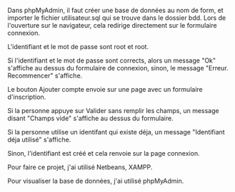 Dans phpMyAdmin, il faut créer une base de données au nom de form, et importer le fichier utilisateur.sql qui se trouve dans le dossier bdd.
Lors de l'ouverture sur le navigateur, cela redirige directement sur le formulaire connexion.

L'identifiant et le mot de passe sont root et root.

Si l'identifiant et le mot de passe sont corrects, alors un message "Ok" s'affiche au dessus du formulaire de connexion, sinon, le message "Erreur. Recommencer" s'affiche.

Le bouton Ajouter compte envoie sur une page avec un formulaire d'inscription.

Si la personne appuye sur Valider sans remplir les champs, un message disant "Champs vide" s'affiche au dessus du formulaire.

Si la personne utilise un identifant qui existe déja, un message "Identifiant déja utilisé" s'affiche.

Sinon, l'identifiant est créé et cela renvoie sur la page connexion.

Pour faire ce projet, j'ai utilisé Netbeans, XAMPP.

Pour visualiser la base de données, j'ai utilisé phpMyAdmin. 
